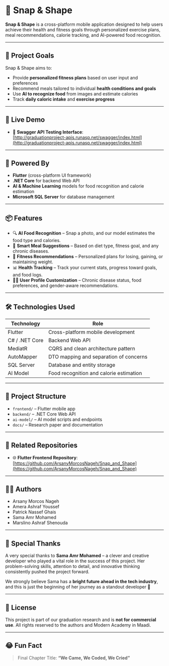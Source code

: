 # 📱 Snap & Shape

**Snap & Shape** is a cross-platform mobile application designed to help users achieve their health and fitness goals through personalized exercise plans, meal recommendations, calorie tracking, and AI-powered food recognition.

---

## 🎯 Project Goals

Snap & Shape aims to:
- Provide **personalized fitness plans** based on user input and preferences  
- Recommend meals tailored to individual **health conditions and goals**  
- Use **AI to recognize food** from images and estimate calories  
- Track **daily caloric intake** and **exercise progress**

---

## 🚀 Live Demo

- 🧪 **Swagger API Testing Interface**:  
  [http://graduationproject-apis.runasp.net/swagger/index.html](http://graduationproject-apis.runasp.net/swagger/index.html)

---

## 🧠 Powered By

- **Flutter** (cross-platform UI framework)  
- **.NET Core** for backend Web API  
- **AI & Machine Learning** models for food recognition and calorie estimation  
- **Microsoft SQL Server** for database management

---

## 📦 Features

- 🔍 **AI Food Recognition** – Snap a photo, and our model estimates the food type and calories.  
- 🥗 **Smart Meal Suggestions** – Based on diet type, fitness goal, and any chronic diseases.  
- 🧘 **Fitness Recommendations** – Personalized plans for losing, gaining, or maintaining weight.  
- 📊 **Health Tracking** – Track your current stats, progress toward goals, and food logs.  
- 👨‍⚕️ **User Profile Customization** – Chronic disease status, food preferences, and gender-aware recommendations.

---

## 🛠️ Technologies Used

| Technology     | Role                                  |
|----------------|---------------------------------------|
| Flutter        | Cross-platform mobile development     |
| C# / .NET Core | Backend Web API                       |
| MediatR        | CQRS and clean architecture pattern   |
| AutoMapper     | DTO mapping and separation of concerns|
| SQL Server     | Database and entity storage           |
| AI Model       | Food recognition and calorie estimation|

---

## 📁 Project Structure

- `frontend/` – Flutter mobile app  
- `backend/` – .NET Core Web API  
- `ai-model/` – AI model scripts and endpoints  
- `docs/` – Research paper and documentation

---

## 🔗 Related Repositories

- 🌐 **Flutter Frontend Repository**:  
  [https://github.com/ArsanyMorcosNageh/Snap_and_Shape](https://github.com/ArsanyMorcosNageh/Snap_and_Shape)

---

## 👨‍💻 Authors

- Arsany Morcos Nageh  
- Amera Ashraf Youssef  
- Patrick Nassef Ghais  
- Sama Amr Mohamed  
- Marslino Ashraf Shenouda  

---

## 🙏 Special Thanks

A very special thanks to **Sama Amr Mohamed** – a clever and creative developer who played a vital role in the success of this project. Her problem-solving skills, attention to detail, and innovative thinking consistently pushed the project forward.  

We strongly believe Sama has a **bright future ahead in the tech industry**, and this is just the beginning of her journey as a standout developer 🌟

---

## 📜 License

This project is part of our graduation research and is **not for commercial use**. All rights reserved to the authors and Modern Academy in Maadi.

---

## 😂 Fun Fact

> Final Chapter Title: **“We Came, We Coded, We Cried”**
